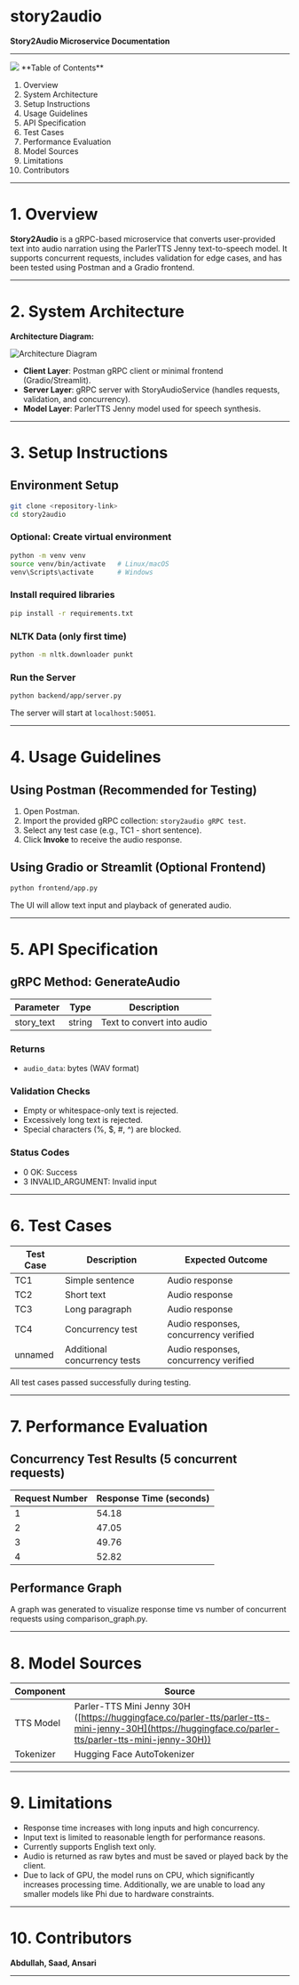# story2audio
**Story2Audio Microservice Documentation**

---
<img src='C:\Users\abdul\story2audio\story2audio\architecture.png'>
**Table of Contents**

1. Overview
2. System Architecture
3. Setup Instructions
4. Usage Guidelines
5. API Specification
6. Test Cases
7. Performance Evaluation
8. Model Sources
9. Limitations
10. Contributors

---

# 1. Overview

**Story2Audio** is a gRPC-based microservice that converts user-provided text into audio narration using the ParlerTTS Jenny text-to-speech model. It supports concurrent requests, includes validation for edge cases, and has been tested using Postman and a Gradio frontend.

---

# 2. System Architecture

**Architecture Diagram:**

![Architecture Diagram](A_flowchart-style_digital_2D_diagram_illustrates_t.png)

* **Client Layer**: Postman gRPC client or minimal frontend (Gradio/Streamlit).
* **Server Layer**: gRPC server with StoryAudioService (handles requests, validation, and concurrency).
* **Model Layer**: ParlerTTS Jenny model used for speech synthesis.

---

# 3. Setup Instructions

## Environment Setup

```bash
git clone <repository-link>
cd story2audio
```

### Optional: Create virtual environment

```bash
python -m venv venv
source venv/bin/activate   # Linux/macOS
venv\Scripts\activate      # Windows
```

### Install required libraries

```bash
pip install -r requirements.txt
```

### NLTK Data (only first time)

```bash
python -m nltk.downloader punkt
```

### Run the Server

```bash
python backend/app/server.py
```

The server will start at `localhost:50051`.

---

# 4. Usage Guidelines

## Using Postman (Recommended for Testing)

1. Open Postman.
2. Import the provided gRPC collection: `story2audio gRPC test`.
3. Select any test case (e.g., TC1 - short sentence).
4. Click **Invoke** to receive the audio response.

## Using Gradio or Streamlit (Optional Frontend)

```bash
python frontend/app.py
```

The UI will allow text input and playback of generated audio.

---

# 5. API Specification

## gRPC Method: GenerateAudio

| Parameter   | Type   | Description                |
| ----------- | ------ | -------------------------- |
| story\_text | string | Text to convert into audio |

### Returns

* `audio_data`: bytes (WAV format)

### Validation Checks

* Empty or whitespace-only text is rejected.
* Excessively long text is rejected.
* Special characters (%, \$, #, ^) are blocked.

### Status Codes

* 0 OK: Success
* 3 INVALID\_ARGUMENT: Invalid input

---

# 6. Test Cases

| Test Case | Description                  | Expected Outcome                      |
| --------- | ---------------------------- | ------------------------------------- |
| TC1       | Simple sentence              | Audio response                        |
| TC2       | Short text                   | Audio response                        |
| TC3       | Long paragraph               | Audio response                        |
| TC4       | Concurrency test             | Audio responses, concurrency verified |
| unnamed   | Additional concurrency tests | Audio responses, concurrency verified |

All test cases passed successfully during testing.

---

# 7. Performance Evaluation

## Concurrency Test Results (5 concurrent requests)

| Request Number | Response Time (seconds) |
| -------------- | ----------------------- |
| 1              | 54.18                   |
| 2              | 47.05                   |
| 3              | 49.76                   |
| 4              | 52.82                   |

## Performance Graph

A graph was generated to visualize response time vs number of concurrent requests using comparison\_graph.py.

---

# 8. Model Sources

| Component | Source                                                                                                                                                 |
| --------- | ------------------------------------------------------------------------------------------------------------------------------------------------------ |
| TTS Model | Parler-TTS Mini Jenny 30H ([https://huggingface.co/parler-tts/parler-tts-mini-jenny-30H](https://huggingface.co/parler-tts/parler-tts-mini-jenny-30H)) |
| Tokenizer | Hugging Face AutoTokenizer                                                                                                                             |

---

# 9. Limitations

* Response time increases with long inputs and high concurrency.
* Input text is limited to reasonable length for performance reasons.
* Currently supports English text only.
* Audio is returned as raw bytes and must be saved or played back by the client.
* Due to lack of GPU, the model runs on CPU, which significantly increases processing time. Additionally, we are unable to load any smaller models like Phi due to hardware constraints.

---

# 10. Contributors

**Abdullah, Saad, Ansari** 

---

